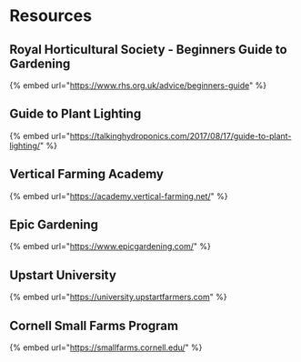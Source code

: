 # Resources

## Royal Horticultural Society - Beginners Guide to Gardening

{% embed url="https://www.rhs.org.uk/advice/beginners-guide" %}

## Guide to Plant Lighting

{% embed url="https://talkinghydroponics.com/2017/08/17/guide-to-plant-lighting/" %}

## Vertical Farming Academy

{% embed url="https://academy.vertical-farming.net/" %}

## Epic Gardening

{% embed url="https://www.epicgardening.com/" %}

## Upstart University

{% embed url="https://university.upstartfarmers.com" %}

## Cornell Small Farms Program

{% embed url="https://smallfarms.cornell.edu/" %}



